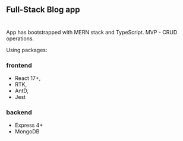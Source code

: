 ## Full-Stack Blog app  

#
App has bootstrapped with MERN stack and TypeScript. MVP - CRUD operations.

Using packages:

### frontend

- React 17+,
- RTK,
- AntD,
- Jest

### backend

- Express 4+
- MongoDB



